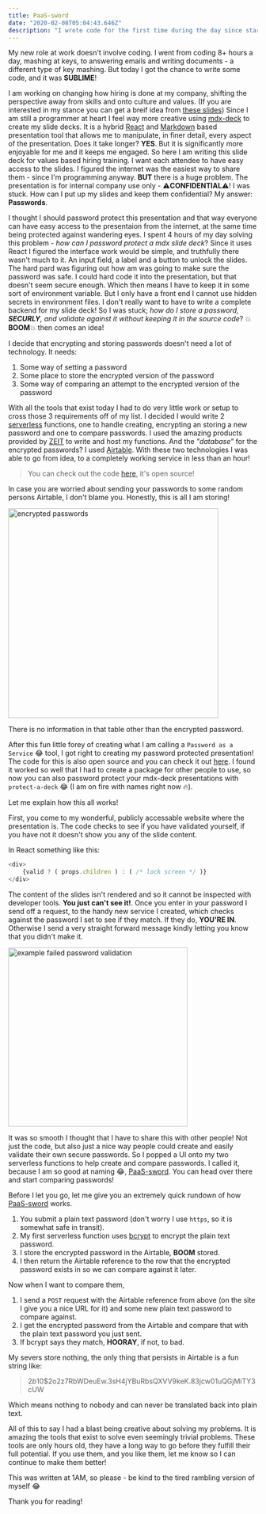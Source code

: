 ```yaml
---
title: PaaS-sword
date: "2020-02-08T05:04:43.646Z"
description: "I wrote code for the first time during the day since starting my new job, and I ended up creating a few fun things."
---
```


My new role at work doesn't involve coding. I went from coding 8+ hours a day, mashing at keys, to answering emails and writing documents - a different type of key mashing. But today I got the chance to write some code, and it was **SUBLIME**!

I am working on changing how hiring is done at my company, shifting the perspective away from skills and onto culture and values. (If you are interested in my stance you can get a breif idea from [these slides](https://technical-hiring.now.sh/)) Since I am still a programmer at heart I feel way more creative using [mdx-deck](https://github.com/jxnblk/mdx-deck) to create my slide decks. It is a hybrid [React](https://reactjs.org/) and [Markdown](https://en.wikipedia.org/wiki/Markdown) based presentation tool that allows me to manipulate, in finer detail, every aspect of the presentation. Does it take longer? **YES**. But it is significantly more enjoyable for me and it keeps me engaged. So here I am writing this slide deck for values based hiring training. I want each attendee to have easy access to the slides. I figured the internet was the easiest way to share them - since I'm programming anyway. **BUT** there is a huge problem. The presentation is for internal company use only - ⚠️**CONFIDENTIAL**⚠️! I was stuck. How can I put up my slides and keep them confidential? My answer: **Passwords**.

I thought I should password protect this presentation and that way everyone can have easy access to the presentaion from the internet, at the same time being protected against wandering eyes. I spent 4 hours of my day solving this problem - _how can I password protect a mdx slide deck_? Since it uses React I figured the interface work would be simple, and truthfully there wasn't much to it. An input field, a label and a button to unlock the slides. The hard pard was figuring out how am was going to make sure the password was safe. I could hard code it into the presentation, but that doesn't seem secure enough. Which then means I have to keep it in some sort of environment variable. But I only have a front end I cannot use hidden secrets in environment files. I don't really want to have to write a complete backend for my slide deck! So I was stuck; _how do I store a password, **SECURLY**, and validate against it without keeping it in the source code_? 💥**BOOM**💥 then comes an idea!

I decide that encrypting and storing passwords doesn't need a lot of technology. It needs:

1. Some way of setting a password
2. Some place to store the encrypted version of the password
3. Some way of comparing an attempt to the encrypted version of the password

With all the tools that exist today I had to do very little work or setup to cross those 3 requirements off of my list. I decided I would write 2 [serverless](https://en.wikipedia.org/wiki/Serverless_computing) functions, one to handle creating, encrypting an storing a new password and one to compare passwords. I used the amazing products provided by [ZEIT](https://now.sh) to write and host my functions. And the _"database"_ for the encrypted passwords? I used [Airtable](https://airtable.com/). With these two technologies I was able to go from idea, to a completely working service in less than an hour!

> You can check out the code [here](https://github.com/ericadamski/serverless-password/tree/master/api), it's open source!

In case you are worried about sending your passwords to some random persons Airtable, I don't blame you. Honestly, this is all I am storing!

<img width="424" alt="encrypted passwords" src="https://user-images.githubusercontent.com/6516758/74079764-dbbd5180-4a09-11ea-92f6-d59b4de46064.png">

There is no information in that table other than the encrypted password.

After this fun little forey of creating what I am calling a `Password as a Service` 😂 tool, I got right to creating my password protected presentation! The code for this is also open source and you can check it out [here](https://github.com/ericadamski/protect-a-deck/blob/master/index.js). I found it worked so well that I had to create a package for other people to use, so now you can also password protect your mdx-deck presentations with `protect-a-deck` 😂 (I am on fire with names right now 🔥).

Let me explain how this all works!

First, you come to my wonderful, publicly accessable website where the presentation is. The code checks to see if you have validated yourself, if you have not it doesn't show you any of the slide content.

In React something like this:

```JavaScript
<div>
    {valid ? ( props.children ) : ( /* lock screen */ )}
</div>
```

The content of the slides isn't rendered and so it cannot be inspected with developer tools. **You just can't see it!**. Once you enter in your password I send off a request, to the handy new service I created, which checks against the password I set to see if they match. If they do, **YOU'RE IN**. Otherwise I send a very straight forward message kindly letting you know that you didn't make it.

<img width="362" alt="example failed password validation" src="https://user-images.githubusercontent.com/6516758/74079890-618dcc80-4a0b-11ea-87bb-a7302fa9ee6b.png">

It was so smooth I thought that I have to share this with other people! Not just the code, but also just a nice way people could create and easily validate their own secure passwords. So I popped a UI onto my two serverless functions to help create and compare passwords. I called it, because I am so good at naming 😂, [PaaS-sword](https://paassword.now.sh). You can head over there and start comparing passwords!

Before I let you go, let me give you an extremely quick rundown of how [PaaS-sword](https://paassword.now.sh) works.

1. You submit a plain text password (don't worry I use `https`, so it is somewhat safe in transit).
2. My first serverless function uses [bcrypt](https://www.npmjs.com/package/bcrypt) to encrypt the plain text password.
3. I store the encrypted password in the Airtable, **BOOM** stored.
4. I then return the Airtable reference to the row that the encrypted password exists in so we can compare against it later.

Now when I want to compare them,

1. I send a `POST` request with the Airtable reference from above (on the site I give you a nice URL for it) and some new plain text password to compare against.
2. I get the encrypted password from the Airtable and compare that with the plain text password you just sent.
3. If bcrypt says they match, **HOORAY**, if not, to bad.

My severs store nothing, the only thing that persists in Airtable is a fun string like:

> $2b$10\$2o2z7RbWDeuEw.3sH4jYBuRbsQXVV9keK.83jcw01uQGjMiTY3cUW

Which means nothing to nobody and can never be translated back into plain text.

All of this to say I had a blast being creative about solving my problems. It is amazing the tools that exist to solve even seemingly trivial problems. These tools are only hours old, they have a long way to go before they fulfill their full potential. If you use them, and you like them, let me know so I can continue to make them better!

This was written at 1AM, so please - be kind to the tired rambling version of myself 😂

Thank you for reading!
